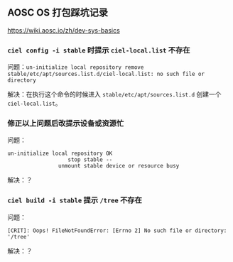 ## AOSC OS 打包踩坑记录

https://wiki.aosc.io/zh/dev-sys-basics

### `ciel config -i stable` 时提示 `ciel-local.list` 不存在

问题：`un-initialize local repository remove stable/etc/apt/sources.list.d/ciel-local.list: no such file or directory`

解决：在执行这个命令的时候进入 `stable/etc/apt/sources.list.d` 创建一个 `ciel-local.list`。

### 修正以上问题后改提示设备或资源忙

问题：

```
un-initialize local repository OK
                   stop stable --
                unmount stable device or resource busy
```

解决：？


### `ciel build -i stable` 提示 `/tree` 不存在

问题：
```
[CRIT]: Oops! FileNotFoundError: [Errno 2] No such file or directory: '/tree'
```


解决：？
